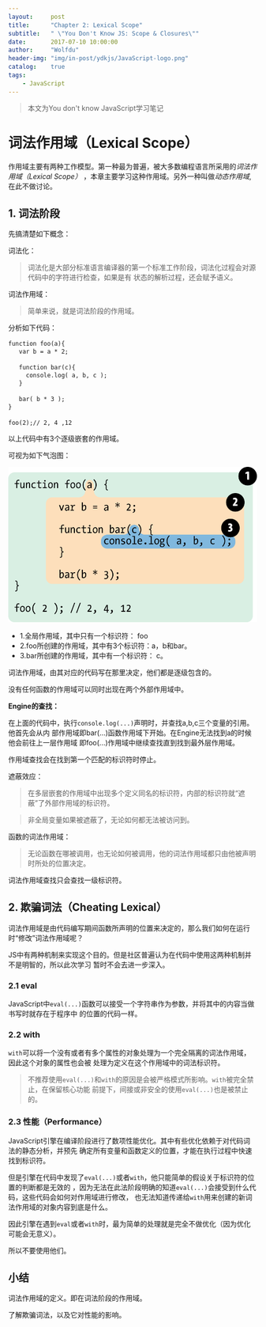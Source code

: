 ```yaml
---
layout:     post
title:      "Chapter 2: Lexical Scope"
subtitle:   " \"You Don't Know JS: Scope & Closures\""
date:       2017-07-10 10:00:00
author:     "Wolfdu"
header-img: "img/in-post/ydkjs/JavaScript-logo.png"
catalog:    true
tags:
    - JavaScript
---
```


> 本文为You don't know JavaScript学习笔记

# 词法作用域（Lexical Scope）

作用域主要有两种工作模型。第一种最为普遍，被大多数编程语言所采用的*词法作用域（Lexical Scope）*
，本章主要学习这种作用域。另外一种叫做*动态作用域*,在此不做讨论。

## 1. 词法阶段

先搞清楚如下概念：

词法化：

> 词法化是大部分标准语言编译器的第一个标准工作阶段，词法化过程会对源代码中的字符进行检查，如果是有
状态的解析过程，还会赋予语义。

词法作用域：

> 简单来说，就是词法阶段的作用域。

分析如下代码：

    function foo(a){
       var b = a * 2;

       function bar(c){
         console.log( a, b, c );
       }

       bar( b * 3 );
    }

    foo(2);// 2, 4 ,12

以上代码中有3个逐级嵌套的作用域。

可视为如下气泡图：

![java-javascript](/img/in-post/ydkjs/scope-bubbles.png)

* 1.全局作用域，其中只有一个标识符： foo
* 2.foo所创建的作用域，其中有3个标识符：a，b和bar。
* 3.bar所创建的作用域，其中有一个标识符： c。

词法作用域，由其对应的代码写在那里决定，他们都是逐级包含的。

没有任何函数的作用域可以同时出现在两个外部作用域中。

**Engine的查找：**

在上面的代码中，执行`console.log(...)`声明时，并查找a,b,c三个变量的引用。他首先会从内
部作用域即bar(...)函数作用域下开始。在Engine无法找到a的时候他会前往上一层作用域
即foo(...)作用域中继续查找直到找到最外层作用域。

作用域查找会在找到第一个匹配的标识符时停止。

遮蔽效应：

> 在多层嵌套的作用域中出现多个定义同名的标识符，内部的标识符就“遮蔽”了外部作用域的标识符。

> 非全局变量如果被遮蔽了，无论如何都无法被访问到。

函数的词法作用域：

> 无论函数在哪被调用，也无论如何被调用，他的词法作用域都只由他被声明时所处的位置决定。

词法作用域查找只会查找一级标识符。

## 2. 欺骗词法（Cheating Lexical）

词法作用域是由代码编写期间函数所声明的位置来决定的，那么我们如何在运行时“修改”词法作用域呢？

JS中有两种机制来实现这个目的。但是社区普遍认为在代码中使用这两种机制并不是明智的，所以此次学习
暂时不会去进一步深入。

### 2.1 eval

JavaScript中`eval(...)`函数可以接受一个字符串作为参数，并将其中的内容当做书写时就存在于程序中
的位置的代码一样。

### 2.2 with

`with`可以将一个没有或者有多个属性的对象处理为一个完全隔离的词法作用域，因此这个对象的属性也会被
处理为定义在这个作用域中的词法标识符。

> 不推荐使用`eval(...)`和`with`的原因是会被严格模式所影响。`with`被完全禁止，在保留核心功能
前提下，间接或非安全的使用`eval(...)`也是被禁止的。

### 2.3 性能（Performance）

JavaScript引擎在编译阶段进行了数项性能优化。其中有些优化依赖于对代码词法的静态分析，并预先
确定所有变量和函数定义的位置，才能在执行过程中快速找到标识符。

但是引擎在代码中发现了`eval(...)`或者`with`，他只能简单的假设关于标识符的位置的判断都是无效的
，因为无法在此法阶段明确的知道`eval(...)`会接受到什么代码，这些代码会如何对作用域进行修改，
也无法知道传递给`with`用来创建的新词法作用域的对象内容到底是什么。

因此引擎在遇到`eval`或者`with`时，最为简单的处理就是完全不做优化（因为优化可能会无意义）。

所以不要使用他们。

## 小结

词法作用域的定义。即在词法阶段的作用域。

了解欺骗词法，以及它对性能的影响。


